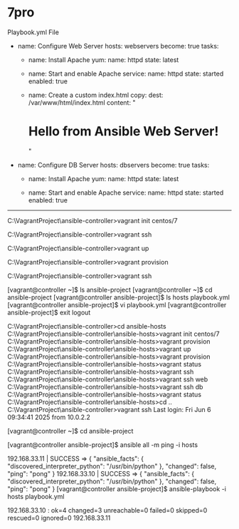 # 7pro

Playbook.yml File

- name: Configure Web Server
  hosts: webservers
  become: true
  tasks:
    - name: Install Apache
      yum:
        name: httpd
        state: latest

    - name: Start and enable Apache
      service:
        name: httpd
        state: started
        enabled: true

    - name: Create a custom index.html
      copy: 
        dest: /var/www/html/index.html
        content: "<h1>Hello from Ansible Web Server!</h1>"

- name: Configure DB Server
  hosts: dbservers
  become: true
  tasks:
    - name: Install Apache
      yum:
        name: httpd
        state: latest

    - name: Start and enable Apache
      service:
        name: httpd
        state: started
        enabled: true


----------------------------------------------
C:\VagrantProject\ansible-controller>vagrant init centos/7

C:\VagrantProject\ansible-controller>vagrant ssh

C:\VagrantProject\ansible-controller>vagrant up

C:\VagrantProject\ansible-controller>vagrant provision

C:\VagrantProject\ansible-controller>vagrant ssh

[vagrant@controller ~]$ ls
ansible-project
[vagrant@controller ~]$ cd ansible-project
[vagrant@controller ansible-project]$ ls
hosts  playbook.yml
[vagrant@controller ansible-project]$ vi playbook.yml
[vagrant@controller ansible-project]$ exit
logout

C:\VagrantProject\ansible-controller>cd ansible-hosts
C:\VagrantProject\ansible-controller\ansible-hosts>vagrant init centos/7
C:\VagrantProject\ansible-controller\ansible-hosts>vagrant provision
C:\VagrantProject\ansible-controller\ansible-hosts>vagrant up
C:\VagrantProject\ansible-controller\ansible-hosts>vagrant provision
C:\VagrantProject\ansible-controller\ansible-hosts>vagrant status
C:\VagrantProject\ansible-controller\ansible-hosts>vagrant ssh
C:\VagrantProject\ansible-controller\ansible-hosts>vagrant ssh web
C:\VagrantProject\ansible-controller\ansible-hosts>vagrant ssh db
C:\VagrantProject\ansible-controller\ansible-hosts>vagrant status
C:\VagrantProject\ansible-controller\ansible-hosts>cd ..
C:\VagrantProject\ansible-controller>vagrant ssh
Last login: Fri Jun  6 09:34:41 2025 from 10.0.2.2

[vagrant@controller ~]$ cd ansible-project

[vagrant@controller ansible-project]$ ansible all -m ping -i hosts

192.168.33.11 | SUCCESS => {
    "ansible_facts": {
        "discovered_interpreter_python": "/usr/bin/python"
    },
    "changed": false,
    "ping": "pong"
}
192.168.33.10 | SUCCESS => {
    "ansible_facts": {
        "discovered_interpreter_python": "/usr/bin/python"
    },
    "changed": false,
    "ping": "pong"
}
[vagrant@controller ansible-project]$ ansible-playbook -i hosts playbook.yml


192.168.33.10              : ok=4    changed=3    unreachable=0    failed=0    skipped=0    rescued=0    ignored=0
192.168.33.11   

